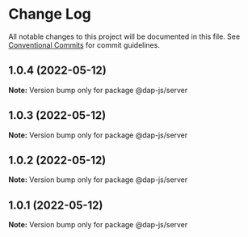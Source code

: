 # Change Log

All notable changes to this project will be documented in this file.
See [Conventional Commits](https://conventionalcommits.org) for commit guidelines.

## 1.0.4 (2022-05-12)

**Note:** Version bump only for package @dap-js/server





## 1.0.3 (2022-05-12)

**Note:** Version bump only for package @dap-js/server





## 1.0.2 (2022-05-12)

**Note:** Version bump only for package @dap-js/server





## 1.0.1 (2022-05-12)

**Note:** Version bump only for package @dap-js/server

